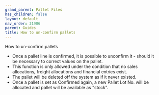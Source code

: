 ```yaml
---
grand_parent: Pallet Files
has_children: false
layout: default
nav_order: 31906
parent: Guides
title: How to un-confirm pallets
---
```


How to un-confirm pallets

* Once a pallet line is confirmed, it is possible to unconfirm it - should it be necessary to correct values on the pallet.
* This function is only allowed under the condition that no sales allocations, freight allocations and financial entries exist.
* The pallet will be deleted off the system as if it never existed.
* Once a pallet is set as Confirmed again, a new Pallet Lot No. will be allocated and pallet will be available as "stock".